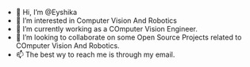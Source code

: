 - 👋 Hi, I’m @Eyshika
- 👀 I’m interested in Computer Vision And Robotics
- 🌱 I’m currently working as a COmputer Vision Engineer.
- 💞️ I’m looking to collaborate on some Open Source Projects related to COmputer Vision And Robotics.
- 📫 The best wy to reach me is through my email.

<!---
Eyshika/Eyshika is a ✨ special ✨ repository because its `README.md` (this file) appears on your GitHub profile.
You can click the Preview link to take a look at your changes.
--->
